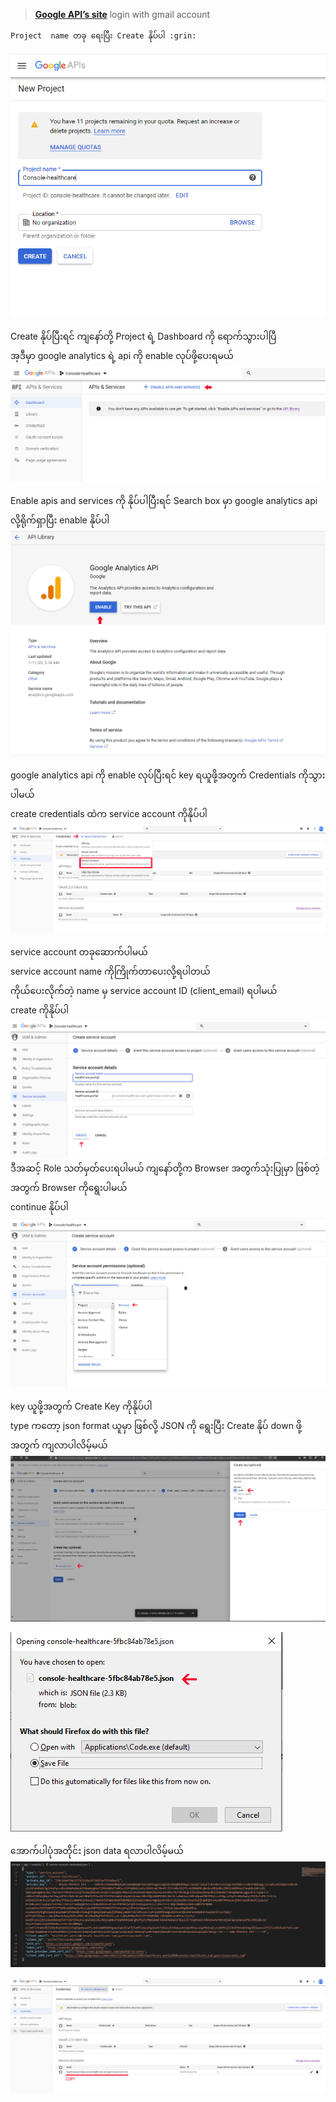  > **[Google API’s site](https://console.developers.google.com/apis/)**
  login with gmail account
```  
Project  name တခု ရေးပြီး Create နိုပ်ပါ :grin:
```
![enter image description here](images/6.PNG)

Create နိုပ်ပြီးရင် ကျနော်တို့ Project ရဲ့ Dashboard ကို ရောက်သွားပါပြီ <br>
အ့ဒီမှာ google analytics ရဲ့ api ကို enable လုပ်ဖို့ပေးရမယ်
![enter image description here](images/7.PNG)

Enable apis and services ကို နိုပ်ပါပြီးရင် Search box မှာ google analytics api လို့ရိုက်ရှာပြီး enable နိုပ်ပါ
![enter image description here](images/8.PNG)

google analytics api  ကို enable လုပ်ပြီးရင် key ရယူဖို့အတွက် 
Credentials ကိုသွားပါမယ်  <br>
create credentials ထဲက service account ကိုနိုပ်ပါ
![enter image description here](images/9.PNG)

service account တခုဆောက်ပါမယ် <br>
service account name ကိုကြိုက်တာပေးလို့ရပါတယ်<br>
ကိုယ်ပေးလိုက်တဲ့ name မှ service account ID (client_email) ရပါမယ်<br>
create ကိုနိုပ်ပါ
![enter image description here](images/10.PNG)
ဒီအဆင့် Role သတ်မှတ်ပေးရပါမယ် ကျနော်တို့က Browser အတွက်သုံးပြုမှာ ဖြစ်တဲ့အတွက် Browser ကိုရွေးပါမယ် <br>
continue နိုပ်ပါ
![enter image description here](images/11.PNG)

key ယူဖို့အတွက် Create Key ကိုနိုပ်ပါ <br>
type ကတော့ json format ယူမှာ ဖြစ်လို့ JSON ကို ရွေးပြီး Create နိုပ် down ဖို့အတွက် ကျလာပါလိမ့်မယ်
![enter image description here](images/12.PNG)

![enter image description here](images/13.PNG)

အောက်ပါပုံအတိုင်း json data ရလာပါလိမ့်မယ်
![enter image description here](images/14.PNG)

![enter image description here](images/15.PNG)
<!--stackedit_data:
eyJoaXN0b3J5IjpbMTk3OTY3NDM0OSwtMTMwMTg2NzAwOCwtMT
E4OTQxOTA3MCwtNDY5NDU0NDE3LDgxNTUwNjE2NSwtMjM2OTgz
MDM0LC0xODkwNDE2NTk2LC00MDk3NTkzMDcsMTY4NTY2MjMwNy
w3MzA5OTgxMTZdfQ==
-->